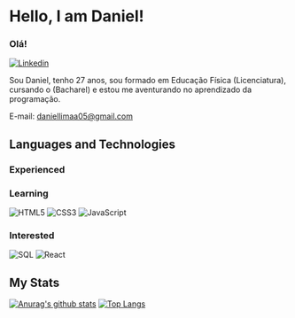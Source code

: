<h1 align="left">Hello, I am Daniel! </h1>

### Olá!

[![Linkedin](https://img.shields.io/badge/LinkedIn-0077B5?style=for-the-badge&logo=linkedin&logoColor=white)](https://www.linkedin.com/in/daniel-lima-08845717a/)

Sou Daniel, tenho 27 anos, sou formado em Educação Física (Licenciatura), cursando o (Bacharel) e estou me aventurando no aprendizado da programação.

E-mail: [daniellimaa05@gmail.com](mailto:daniellimaa05@gmail.com)

## Languages and Technologies

### Experienced

### Learning

![HTML5](https://img.shields.io/badge/-HTML5-E34F26?style=flat-square&logo=html5&logoColor=white)
![CSS3](https://img.shields.io/badge/-CSS3-1572B6?style=flat-square&logo=css3)
![JavaScript](https://img.shields.io/badge/-JavaScript-323330?style=flat-square&logo=javascript)

### Interested

![SQL](https://img.shields.io/badge/-SQL-4479A1?style=flat-square&logo=PostgreSQL&logoColor=white)
![React](https://img.shields.io/badge/-React-1F232A?style=flat-square&logo=React&logoColor=white)

## My Stats

[![Anurag's github stats](https://github-readme-stats.vercel.app/api?username=danlimaxfc&count_private=true&show_icons=true&theme=tokyonight)]()
[![Top Langs](https://github-readme-stats.vercel.app/api/top-langs/?username=danlimaxc&theme=tokyonight)]()
